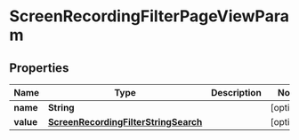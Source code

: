 
# ScreenRecordingFilterPageViewParam

## Properties
Name | Type | Description | Notes
------------ | ------------- | ------------- | -------------
**name** | **String** |  |  [optional]
**value** | [**ScreenRecordingFilterStringSearch**](ScreenRecordingFilterStringSearch.md) |  |  [optional]



